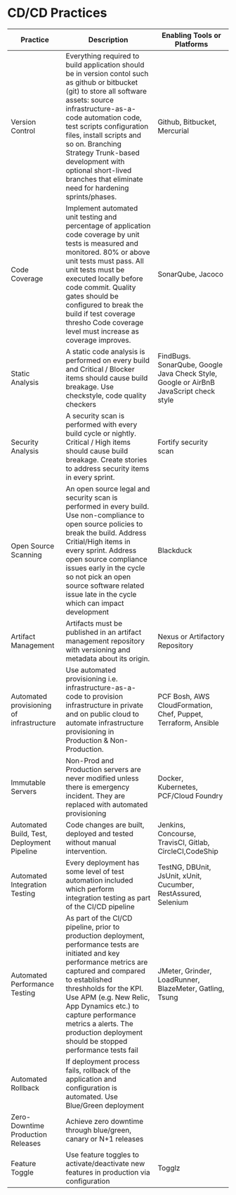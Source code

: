 # CD/CD Practices  

| Practice | Description  |  Enabling Tools or Platforms |  
| -------- | ------------ |  --------------------------- |  
| Version Control | Everything required to build application should be in version contol such as github or bitbucket (git) to store all software assets: source infrastructure-as-a-code automation code, test scripts configuration files, install scripts and so on. Branching Strategy Trunk-based development with optional short-lived branches that eliminate need for hardening sprints/phases. |  Github, Bitbucket, Mercurial | 
| Code Coverage | Implement automated unit testing and percentage of application code coverage by unit tests is measured and monitored. 80% or above unit tests must pass. All unit tests must be executed locally before code commit. Quality gates should be configured to break the build if test coverage thresho Code coverage level must increase as coverage improves.  | SonarQube, Jacoco | 
| Static Analysis | A static code analysis is performed on every build and Critical / Blocker items should cause build breakage. Use checkstyle, code quality checkers | FindBugs. SonarQube, Google Java Check Style, Google or AirBnB JavaScript check style |  
| Security Analysis | A security scan is performed with every build cycle or nightly. Critical / High items should cause build breakage. Create stories to address security items in every sprint. | Fortify security scan |  
| Open Source Scanning | An open source legal and security scan is performed in every build. Use non-compliance to open source policies to break the build. Address Critial/High items in every sprint. Address open source compliance issues early in the cycle so not pick an open source software related issue late in the cycle which can impact development |  Blackduck |  
| Artifact Management | Artifacts must be published in an artifact management repository with versioning and metadata about its origin.|  Nexus or Artifactory Repository | 
| Automated provisioning of infrastructure | Use automated provisioning i.e. infrastructure-as-a-code to provision infrastructure in private and on public cloud to automate infrastructure provisioning in Production & Non-Production. | PCF Bosh, AWS CloudFormation, Chef, Puppet, Terraform, Ansible |  
| Immutable Servers | Non-Prod and Production servers are never modified unless there is emergency incident. They are replaced with automated provisioning | Docker, Kubernetes, PCF/Cloud Foundry | 
| Automated Build, Test, Deployment Pipeline | Code changes are built, deployed and tested without manual intervention. | Jenkins, Concourse, TravisCI, Gitlab, CircleCI,CodeShip |  
| Automated Integration Testing | Every deployment has some level of test automation included which perform integration testing as part of the CI/CD pipeline | TestNG, DBUnit, JsUnit, xUnit, Cucumber, RestAssured, Selenium | 
| Automated Performance Testing | As part of the CI/CD pipeline, prior to production deployment, performance tests are initiated and key performance metrics are captured and compared to established threshholds for the KPI. Use APM (e.g. New Relic, App Dynamics etc.) to capture performance metrics a alerts. The production deployment should be stopped performance tests fail | JMeter, Grinder, LoadRunner, BlazeMeter, Gatling, Tsung |
| Automated Rollback | If deployment process fails, rollback of the application and configuration is automated. Use Blue/Green deployment |    |  
| Zero-Downtime Production Releases| Achieve zero downtime through blue/green, canary or N+1 releases |
| Feature Toggle | Use feature toggles to activate/de­activate new features in production via configuration |  Togglz |
